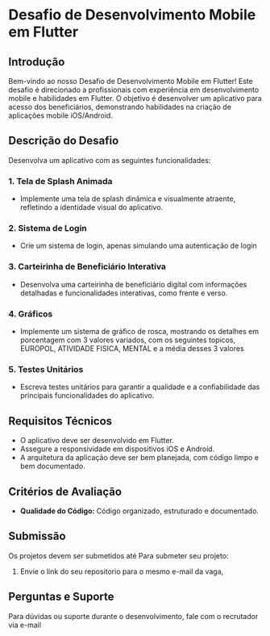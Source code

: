 # Desafio de Desenvolvimento Mobile em Flutter

## Introdução
Bem-vindo ao nosso Desafio de Desenvolvimento Mobile em Flutter! Este desafio é direcionado a profissionais com experiência em desenvolvimento mobile e habilidades em Flutter. O objetivo é desenvolver um aplicativo para acesso dos beneficiários, demonstrando habilidades na criação de aplicações mobile iOS/Android.

## Descrição do Desafio
Desenvolva um aplicativo com as seguintes funcionalidades:

### 1. Tela de Splash Animada
- Implemente uma tela de splash dinâmica e visualmente atraente, refletindo a identidade visual do aplicativo.

### 2. Sistema de Login 
- Crie um sistema de login, apenas simulando uma autenticação de login

### 3. Carteirinha de Beneficiário Interativa
- Desenvolva uma carteirinha de beneficiário digital com informações detalhadas e funcionalidades interativas, como frente e verso.

### 4. Gráficos
- Implemente um sistema de gráfico de rosca, mostrando os detalhes em porcentagem com 3 valores variados, com os seguintes topicos, EUROPOL, ATIVIDADE FISICA, MENTAL e a média desses 3 valores

### 5. Testes Unitários
- Escreva testes unitários para garantir a qualidade e a confiabilidade das principais funcionalidades do aplicativo.

## Requisitos Técnicos
- O aplicativo deve ser desenvolvido em Flutter.
- Assegure a responsividade em dispositivos iOS e Android.
- A arquitetura da aplicação deve ser bem planejada, com código limpo e bem documentado.

## Critérios de Avaliação
- **Qualidade do Código:** Código organizado, estruturado e documentado.

## Submissão
Os projetos devem ser submetidos até  Para submeter seu projeto:
1. Envie o link do seu repositorio para o mesmo e-mail da vaga, 

## Perguntas e Suporte
Para dúvidas ou suporte durante o desenvolvimento, fale com o recrutador via e-mail
